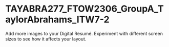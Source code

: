 # TAYABRA277_FTOW2306_GroupA_TaylorAbrahams_ITW7-2
Add more images to your Digital Resumé. Experiment with different screen sizes to see how it affects your layout. 

